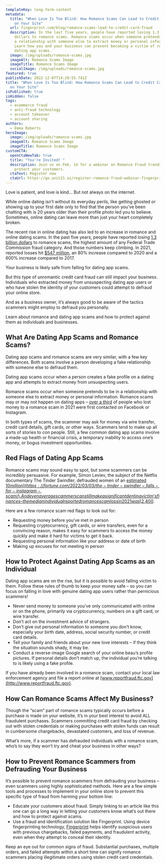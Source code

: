 ```yaml
---
templateKey: long-form-content
metadata:
  title: "When Love Is Too Blind: How Romance Scams Can Lead to Credit Card Fraud
    on Your Site"
  url: fingerprint.com/blog/romance-scams-lead-to-credit-card-fraud
  description: In the last five years, people have reported losing 1.3 billion
    dollars to romance scams. Romance scams occur when someone pretends to be in
    a relationship with someone else to extract money or personal information.
    Learn how you and your business can prevent becoming a victim of romance and
    dating app scams.
  image: /img/uploads/romance-scams.jpg
  imageAlt: Romance Scams Image
  imageTitle: Romance Scams Image
  socialImage: /img/uploads/romance-scams.jpg
featured: true
publishDate: 2022-12-07T14:28:55.741Z
title: "When Love Is Too Blind: How Romance Scams Can Lead to Credit Card Fraud
  on Your Site"
isPublished: true
isHidden: false
tags:
  - ecommerce fraud
  - anti-fraud technology
  - account takeover
  - account sharing
authors:
  - Emma Roberts
heroImage:
  image: /img/uploads/romance-scams.jpg
  imageAlt: Romance Scams Image
  imageTitle: Romance Scams Image
customCTA:
  openCtaNewTab: true
  title: "You're Invited! "
  description: Join us on Feb. 14 for a webinar on Romance Fraud trends and how to
    protect your customers.
  ctaText: Register now
  ctaUrl: https://go.unit21.ai/register-romance-fraud-webinar-fingerprint
---
```

Love is patient, and love is kind… But not always on the internet.

While online dating isn’t without its everyday perils, like getting ghosted or showing up to your first date only to find that the person you’ve been chatting with is 20 years older than their profile photo led you to believe. Sometimes, online dating can leave more than just your heart completely broken.

The recent rise in online dating has also led to an increase in romance and online dating scams. In the past five years, people have reported losing [1.3 billion dollars](https://www.ftc.gov/news-events/data-visualizations/data-spotlight/2022/02/reports-romance-scams-hit-record-highs-2021) to romance scams, the highest amount of any Federal Trade Commission fraud category. And those numbers keep climbing. In 2021, reported losses hit [$547 million](https://www.ftc.gov/news-events/data-visualizations/data-spotlight/2022/02/reports-romance-scams-hit-record-highs-2021), an 80% increase compared to 2020 and a 600% increase compared to 2017. 

Your business is likely safe from falling for dating app scams.

But this type of unromantic credit card fraud can still impact your business. Individuals who extracted money from unsuspecting dating app users or who have stolen the identity of your customers could attempt to defraud your online store.

And as a business owner, it’s always good to be aware of the tactics scammers might employ to defraud you personally.

Learn about romance and dating app scams and how to protect against them as individuals and businesses.



## What Are Dating App Scams and Romance Scams?

Dating app scams and romance scams are very similar, with a few key differences. Both scams involve a person developing a fake relationship with someone else to defraud them.

Dating app scams occur when a person creates a fake profile on a dating app and attempts to extract money from unsuspecting users. 

Romance scams occur when someone pretends to be in a relationship with someone else to extract money or personal information. Romance scams may or may not happen on dating apps – [over a third](https://www.ftc.gov/news-events/data-visualizations/data-spotlight/2022/02/reports-romance-scams-hit-record-highs-2021) of people who lost money to a romance scam in 2021 were first contacted on Facebook or Instagram. 

In both types of scams, the scammer may ask for money via wire transfer, credit card details, gift cards, or other ways. Scammers tend to make up all sorts of stories to con people. Still, a few common dating app scams involve a made-up health or financial crisis, a temporary inability to access one’s money, or bogus investment opportunities.



## Red Flags of Dating App Scams

Romance scams may sound easy to spot, but some scammers can be incredibly persuasive. For example, Simon Leviev, the subject of the Netflix documentary The Tinder Swindler, defrauded women of an [estimated $10 million](https://fortune.com/2022/03/03/the-tinder-swindler-falls-for-instagram-scam/). And even average scammers can still make a significant dent in a victim’s finances – the median individual reported romance scam loss in 2021 was [$2,400](https://www.ftc.gov/news-events/data-visualizations/data-spotlight/2022/02/reports-romance-scams-hit-record-highs-2021). 

Here are a few romance scam red flags to look out for:

* Requesting money before you’ve met in person
* Requesting cryptocurrency, gift cards, or wire transfers, even for a convincing reason, makes it easy for scammers to access the money quickly and make it hard for victims to get it back.
* Requesting personal information like your address or date of birth
* Making up excuses for not meeting in person



## How to Protect Against Dating App Scams as an Individual

Dating app scams are on the rise, but it is possible to avoid falling victim to them. Follow these rules of thumb to keep your money safe – so you can focus on falling in love with genuine dating app users rather than pernicious scammers!

* Never send money to someone you’ve only communicated with online or on the phone, primarily via cryptocurrency, numbers on a gift card, or wire transfer.
* Don’t act on the investment advice of strangers.
* Don’t give out personal information to someone you don’t know, especially your birth date, address, social security number, or credit card details.
* Tell your family and friends about your new love interests – if they think the situation sounds shady, it may be.
* Conduct a reverse-image Google search of your online beau’s profile pictures. If personal details don’t match up, the individual you’re talking to is likely using a fake profile. 

If you have already been involved in a romance scam, contact your local law enforcement agency and file a report online at [www.reportfraud.ftc.gov](http://www.reportfraud.ftc.gov).



## How Can Romance Scams Affect My Business?

Though the “scam” part of romance scams typically occurs before a purchase is made on your website, it’s in your best interest to avoid ALL fraudulent purchases. Scammers committing credit card fraud by checking out with stolen credentials or making purchases with stolen funds can result in cumbersome chargebacks, devastated customers, and loss of revenue.

What’s more, if a scammer has defrauded individuals with a romance scam, who’s to say they won’t try and cheat your business in other ways?



## How to Prevent Romance Scammers from Defrauding Your Business

It’s possible to prevent romance scammers from defrauding your business – even scammers using highly sophisticated methods. Here are a few simple tools and processes to implement in your online store to prevent this specific type of fraud from harming your bottom line:

* Educate your customers about fraud. Simply linking to an article like this one can go a long way in letting your customers know what’s out there and how to protect against scams.
* Use a fraud and identification solution like Fingerprint. Using device fingerprinting technology, [Fingerprint](https://fingerprint.com/?&utm_source=blog&utm_medium=website&utm_campaign=blog) helps identify suspicious users with previous chargebacks, failed payments, and fraudulent activity, even when they attempt to conceal their identity. 

Keep an eye out for common signs of fraud. Substantial purchases, multiple orders, and failed attempts within a short time can signify romance scammers placing illegitimate orders using stolen credit card credentials.